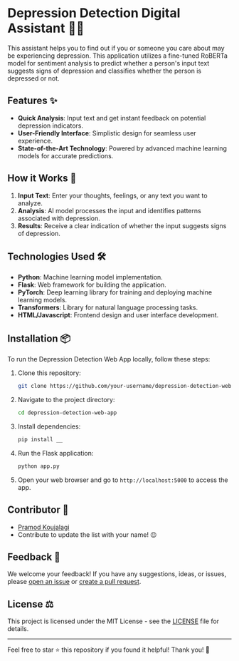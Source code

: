 # Depression Detection Digital Assistant  👩‍⚕️
This assistant helps you to find out if you or someone you care about may be experiencing depression. This application utilizes a fine-tuned RoBERTa model for sentiment analysis to predict whether a person's input text suggests signs of depression and classifies whether the person is depressed or not.

## Features ✨

- **Quick Analysis**: Input text and get instant feedback on potential depression indicators.
- **User-Friendly Interface**: Simplistic design for seamless user experience.
- **State-of-the-Art Technology**: Powered by advanced machine learning models for accurate predictions.

## How it Works 🧠

1. **Input Text**: Enter your thoughts, feelings, or any text you want to analyze.
2. **Analysis**: AI model processes the input and identifies patterns associated with depression.
3. **Results**: Receive a clear indication of whether the input suggests signs of depression.

<!--## Try it Out! 🚀

[Click here to access the Depression Detection Web App](https://your-app-url.com) and start exploring the power of AI in mental health assessment!
-->
## Technologies Used 🛠️

- **Python**: Machine learning model implementation.
- **Flask**: Web framework for building the application.
- **PyTorch**: Deep learning library for training and deploying machine learning models.
- **Transformers**: Library for natural language processing tasks.
- **HTML/Javascript**: Frontend design and user interface development.

## Installation 📦

To run the Depression Detection Web App locally, follow these steps:

1. Clone this repository:

    ```bash
    git clone https://github.com/your-username/depression-detection-web-app.git
    ```

2. Navigate to the project directory:

    ```bash
    cd depression-detection-web-app
    ```

3. Install dependencies:

    ```bash
    pip install __
    ```

4. Run the Flask application:

    ```bash
    python app.py
    ```

5. Open your web browser and go to `http://localhost:5000` to access the app.

## Contributor 🤝

- [Pramod Koujalagi](https://github.com/pramodkoujalagi)
- Contribute to update the list with your name! 😉

## Feedback 💬

We welcome your feedback! If you have any suggestions, ideas, or issues, please [open an issue](https://github.com/your-username/depression-detection-web-app/issues) or [create a pull request](https://github.com/your-username/depression-detection-web-app/pulls).

## License ⚖️

This project is licensed under the MIT License - see the [LICENSE](LICENSE) file for details.

---

Feel free to star ⭐️ this repository if you found it helpful! Thank you! 🌟
